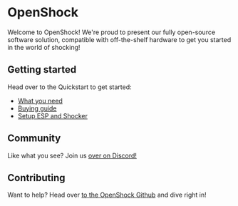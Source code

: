 
# OpenShock

Welcome to OpenShock! We're proud to present our fully open-source software solution, compatible with off-the-shelf hardware to get you started in the world of shocking!

## Getting started

Head over to the Quickstart to get started:

- [What you need](quickstart/what-you-need.md)
- [Buying guide](quickstart/buying-guide.md)
- [Setup ESP and Shocker](guides/openshock-first-setup.md)

## Community

Like what you see? Join us [over on Discord!](https://discord.gg/AHcCbXbEcF)

## Contributing

Want to help? Head over [to the OpenShock Github](https://github.com/OpenShock) and dive right in!